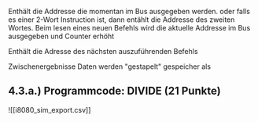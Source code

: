 Enthält die Addresse die momentan im Bus ausgegeben werden. oder falls es einer 2-Wort Instruction ist, dann entählt die Addresse des zweiten Wortes. Beim lesen eines neuen Befehls wird die aktuelle Addresse im Bus ausgegeben und Counter erhöht


Enthält die Adresse des nächsten auszuführenden Befehls


Zwischenergebnisse Daten werden "gestapelt" gespeicher als 


## 4.3.a.) Programmcode: DIVIDE (21 Punkte)
![[i8080_sim_export.csv]]


